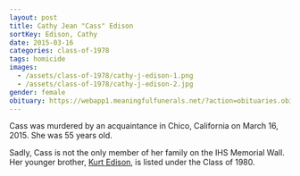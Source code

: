 ```yaml
---
layout: post
title: Cathy Jean "Cass" Edison
sortKey: Edison, Cathy
date: 2015-03-16
categories: class-of-1978
tags: homicide
images:
  - /assets/class-of-1978/cathy-j-edison-1.png
  - /assets/class-of-1978/cathy-j-edison-2.jpg
gender: female
obituary: https://webapp1.meaningfulfunerals.net/?action=obituaries.obit_view&o_id=3058310&fh_id=11360
---
```

Cass was murdered by an acquaintance in Chico, California on March 16, 2015.  She was 55 years old.

Sadly, Cass is not the only member of her family on the IHS Memorial Wall. Her younger brother, [Kurt Edison](https://ihsmemorial.org/class-of-1980/kirk-william-edison/), is listed under the Class of 1980.